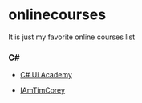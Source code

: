 # onlinecourses
It is just my favorite online courses list

### C# 
- [C# Ui Academy](https://www.youtube.com/c/CyBeRDeVeLoPeRs/featured)

- [IAmTimCorey](https://www.youtube.com/user/IAmTimCorey/featured)

